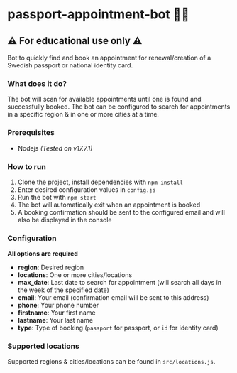 # passport-appointment-bot 🛂🤖

## ⚠️ **For educational use only** ⚠️

Bot to quickly find and book an appointment for renewal/creation of a Swedish passport or national identity card.

### What does it do?

The bot will scan for available appointments until one is found and successfully booked.
The bot can be configured to search for appointments in a specific region & in one or more cities at a time.

### Prerequisites

- Nodejs _(Tested on v17.7.1)_

### How to run

1. Clone the project, install dependencies with `npm install`
2. Enter desired configuration values in `config.js`
3. Run the bot with `npm start`
4. The bot will automatically exit when an appointment is booked
5. A booking confirmation should be sent to the configured email and will also be displayed in the console

### Configuration
**All options are required**
* **region**: Desired region
* **locations**: One or more cities/locations
* **max_date**: Last date to search for appointment (will search all days in the week of the specified date)
* **email**: Your email (confirmation email will be sent to this address)
* **phone**: Your phone number
* **firstname**: Your first name
* **lastname**: Your last name
* **type**: Type of booking (`passport` for passport, or `id` for identity card)

### Supported locations

Supported regions & cities/locations can be found in `src/locations.js`.
